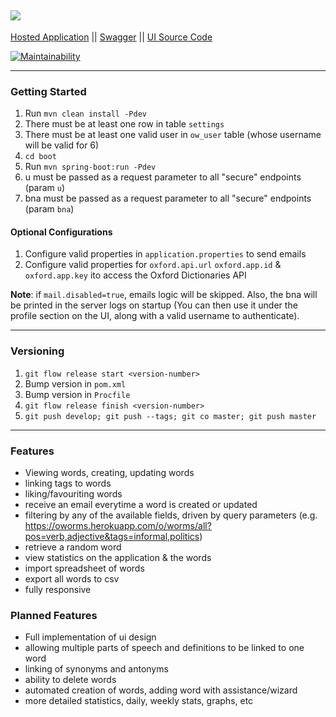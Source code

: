 <img src="https://github.com/noydb/oworms-ui/blob/develop/src/assets/image/logo.svg"></img>
---
[Hosted Application](https://oworms.herokuapp.com) || [Swagger](https://oworms-api.herokuapp.com/swagger-ui/) || [UI Source Code](https://github.com/benj-power/oworms-ui) 

[![Maintainability](https://api.codeclimate.com/v1/badges/7bd7122324ce4551a180/maintainability)](https://codeclimate.com/github/noydb/oworms-api/maintainability)

---

### Getting Started

1. Run `mvn clean install -Pdev`
2. There must be at least one row in table `settings`
3. There must be at least one valid user in `ow_user` table (whose username will be valid for 6)
4. `cd boot`
5. Run `mvn spring-boot:run -Pdev`
6. u must be passed as a request parameter to all "secure" endpoints (param `u`)
7. bna must be passed as a request parameter to all "secure" endpoints (param `bna`)

#### Optional Configurations
1. Configure valid properties in `application.properties` to send emails
2. Configure valid properties for `oxford.api.url` `oxford.app.id` & `oxford.app.key` ito access the Oxford Dictionaries API 

**Note**: if `mail.disabled=true`, emails logic will be skipped. Also, the bna will be printed in the server logs on startup (You can then use it under the profile section on the UI, along with a valid username to authenticate).

---

### Versioning

1. `git flow release start <version-number>`
2. Bump version in `pom.xml`
3. Bump version in `Procfile`
4. `git flow release finish <version-number>`
5. `git push develop; git push --tags; git co master; git push master`

---

### Features
- Viewing words, creating, updating words
- linking tags to words
- liking/favouriting words
- receive an email everytime a word is created or updated
- filtering by any of the available fields, driven by query parameters (e.g. https://oworms.herokuapp.com/o/worms/all?pos=verb,adjective&tags=informal,politics)
- retrieve a random word
- view statistics on the application & the words
- import spreadsheet of words
- export all words to csv
- fully responsive

### Planned Features
- Full implementation of ui design
- allowing multiple parts of speech and definitions to be linked to one word
- linking of synonyms and antonyms
- ability to delete words
- automated creation of words, adding word with assistance/wizard
- more detailed statistics, daily, weekly stats, graphs, etc
